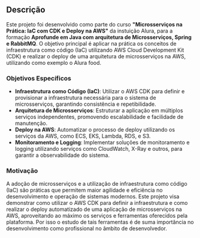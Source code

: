 ## Descrição

Este projeto foi desenvolvido como parte do curso **"Microsserviços na Prática: IaC com CDK e Deploy na AWS"** da instuição Alura, para a formação **Aprofunde em Java com arquitetura de Microsserviços, Spring e RabbitMQ**. O objetivo principal é aplicar na prática os conceitos de infraestrutura como código (IaC) utilizando AWS Cloud Development Kit (CDK) e realizar o deploy de uma arquitetura de microsserviços na AWS, utilizando como exemplo o Alura food.


### Objetivos Específicos

- **Infraestrutura como Código (IaC)**: Utilizar o AWS CDK para definir e provisionar a infraestrutura necessária para o sistema de microsserviços, garantindo consistência e repetibilidade.
- **Arquitetura de Microsserviços**: Estruturar a aplicação em múltiplos serviços independentes, promovendo escalabilidade e facilidade de manutenção.
- **Deploy na AWS**: Automatizar o processo de deploy utilizando os serviços da AWS, como ECS, EKS, Lambda, RDS, e S3.
- **Monitoramento e Logging**: Implementar soluções de monitoramento e logging utilizando serviços como CloudWatch, X-Ray e outros, para garantir a observabilidade do sistema.


### Motivação

A adoção de microsserviços e a utilização de infraestrutura como código (IaC) são práticas que permitem maior agilidade e eficiência no desenvolvimento e operação de sistemas modernos. Este projeto visa demonstrar como utilizar o AWS CDK para definir a infraestrutura e como realizar o deploy automatizado de uma aplicação de microsserviços na AWS, aproveitando ao máximo os serviços e ferramentas oferecidos pela plataforma.
Por isso o estudo de tais ferramentas é de suma importância no desenvolvimento como profissional no âmbito de desenvolvedor.
